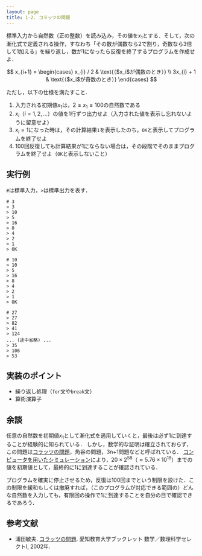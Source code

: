 ```yaml
---
layout: page
title: 1-2. コラッツの問題
---
```


標準入力から自然数（正の整数）を読み込み，その値を$x_1$とする．そして，次の漸化式で定義される操作，すなわち「その数が偶数なら2で割り，奇数なら3倍して1加える」を繰り返し，数が$1$になったら反復を終了するプログラムを作成せよ．

$$
x_{i+1} = \begin{cases}
    x_{i} / 2 & \text{（$x_i$が偶数のとき）} \\
    3x_{i} + 1 & \text{（$x_i$が奇数のとき）}
    \end{cases}
$$

ただし，以下の仕様を満たすこと．

1. 入力される初期値$x_1$は，$2 \leq x_1 \leq 100$の自然数である
2. $x_i$（$i = 1, 2, ...$）の値を1行ずつ出力せよ（入力された値を表示し忘れないように留意せよ）
3. $x_i = 1$になった時は，その計算結果`1`を表示したのち，`OK`と表示してプログラムを終了せよ
4. 100回反復しても計算結果が$1$にならない場合は，その段階でそのままプログラムを終了せよ（`OK`と表示しないこと）

## 実行例
`#`は標準入力，`>`は標準出力を表す．

```
# 3
> 3
> 10
> 5
> 16
> 8
> 4
> 2
> 1
> OK
```

```
# 10
> 10
> 5
> 16
> 8
> 4
> 2
> 1
> OK
```

```
# 27
> 27
> 82
> 41
> 124
... (途中省略) ...
> 35
> 106
> 53
```

## 実装のポイント

+ 繰り返し処理（`for`文や`break`文）
+ 算術演算子

## 余談

任意の自然数を初期値$x_1$として漸化式を適用していくと，最後は必ず$1$に到達することが経験的に知られている．
しかし，数学的な証明は確立されておらず，この問題は[コラッツの問題](https://ja.wikipedia.org/wiki/%E3%82%B3%E3%83%A9%E3%83%83%E3%83%84%E3%81%AE%E5%95%8F%E9%A1%8C)，角谷の問題，3n+1問題などと呼ばれている．
[コンピュータを用いたシミュレーション](http://sweet.ua.pt/tos/3x_plus_1.html)により，$20 \times 2^{58}$（$\approx 5.76 \times 10^{18}$）までの値を初期値として，最終的に$1$に到達することが確認されている．

プログラムを確実に停止させるため，反復は100回までという制限を設けた．この制限を緩和もしくは撤廃すれば，（このプログラムが対応できる範囲の）どんな自然数を入力しても，有限回の操作で1に到達することを自分の目で確認できるであろう．

## 参考文献
+ 浦田敏夫. [コラッツの問題](http://www.auemath.aichi-edu.ac.jp/publish/booklet/01/collatz_problem.pdf). 愛知教育大学ブックレット 数学／数理科学セレクトⅠ, 2002年.
